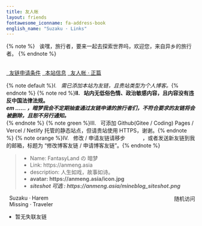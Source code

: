 ```yaml
---
title: 友人帐
layout: friends
fontawesome_iconname: fa-address-book
english_name: "Suzaku · Links"
---
```


{% note %}
<i class="fa fa-star"></i>&nbsp;&nbsp;诶嘿，旅行者，要来一起去探索世界吗，欢迎您，来自异乡的旅行者。
{% endnote %}

<div class="mdui-progress">
  <div class="mdui-progress-indeterminate mdui-follow-argon-color"></div>
</div>
</br>

<div class="mdui-tab mdui-tab-full-width mdui-theme-pink-accent" mdui-tab>
  <a href="#suzaku_addlink_rule" class="mdui-ripple"><span><i class="fa fa-sticky-note-o"></i>&nbsp;&nbsp;友链申请条件</span></a>
  <a href="#fantasyland_info" class="mdui-ripple"><span><i class="fa fa-address-card-o"></i>&nbsp;&nbsp;本站信息</span></a>
  <a href="#friends_list" class="mdui-ripple"><span><i class="fa fa-user"></i>&nbsp;&nbsp;友人帐 · 正篇 </span></a>
</div>

<div id="suzaku_addlink_rule" class="mdui-p-a-2">

{% note default %}<i>I.&nbsp;<i class="fa fa-link"></i>&nbsp;&nbsp;需已添加本站为友链，且贵站类型为个人博客。</i>{% endnote %}
{% note red %}<strong>II.&nbsp;<i class="fa fa-gavel"></i>&nbsp;&nbsp;站内无低俗色情、政治敏感内容，且内容没有违反中国法律法规。<br><i>em ...... ，暗梦我会不定期抽查通过友链申请的旅行者们，不符合要求的友链将会被删除，且恕不另行通知。<br></i></strong>{% endnote %}
{% note green %}III.&nbsp;<i class="fa fa-github"></i>&nbsp;&nbsp;可添加 Github(Gitee / Coding) Pages / Vercel / Netlify 托管的静态站点，但请贵站使用 HTTPS，谢谢。{% endnote %}
{% note orange %}IV.&nbsp;<i class="fa fa-pencil"></i>&nbsp;&nbsp;修改 / 申请友链请移步 <a href="/liuyanban" style="color:white;">留言板</a>，或者发送新友链到我的邮箱，标题为 “修改博客友链 / 申请博客友链”。{% endnote %}

</div>

<div id="fantasyland_info" class="mdui-p-a-2">

<blockquote>
<ul>
        <li>Name: FantasyLand の 暗梦</li>
        <li>Link: https://anmeng.asia </li>
        <li>description: 人生如戏，故事如诗。</li>
        <li><strong>avatar: https://anmeng.asia/icon.jpg</strong></li>
        <li><i><strong>siteshot <span class="badge badge-warning badge-pill">可选</span> : https://anmeng.asia/mineblog_siteshot.png</strong></li></i>
<ul>
</blockquote>
</div>

<div id="friends_list" class="mdui-p-a-2">
<div class="admonition shadow-sm admonition-info"><div class="admonition-title"><i class="fa fa-address-book"></i>&nbsp;&nbsp;Suzaku · Harem
<a onclick="goto_random_blog_link(blogLinks);" id="goto_random_blog_link_button" style="float:right;font-size:14px;"><i class="fa fa-random"></i>&nbsp;&nbsp;随机访问</a>
</div><div class="admonition-body">
<div class="friend-links-simple">
<div class="row" id="suzaku_harem">
<!-- 友链列表 -->

</div>
</div>
</div>

</div>

<div class="admonition shadow-sm admonition-grey"><div class="admonition-title"><i class="fa fa-eject"></i>&nbsp;&nbsp;Missing · Traveler</div><div class="admonition-body">

<div class="friend-links-simple">
<div class="row" id="missing_traveler" style="filter: grayscale(.6);">
<!-- 失联友链列表 -->
<ul>
<li>暂无失联友链</li>
</ul>
</div>
</div>
</div></div>

</div>


<style>
.lazyload-style-1
{
  height:100%;
  width:100%;
}

.friend-links
{
  margin:auto;
}

.friend-link-description,
.friend-link-tags
{
  font-size: 14px;
  color:#000000;
}

html.darkmode .friend-link-description,
html.darkmode .friend-link-tags
{
  font-size: 14px;
  color:#ffffff;
}

</style>

<!-- 友链列表 -->
<script>
var blogLinks = [
  {
    name: "FantasyLand の 暗梦",
    link: "https://anmeng.asia",
    description: "人生如戏，故事如诗。",
    avatar: "/icon.jpg",
    type: "tech + life",
    linkstatus: "ok"
  },
  {
    name: "Kira Blog",
    link: "https://kira.cool",
    description: "大概会有你感兴趣的",
    avatar: "/static/avatar/kira.cool.webp",
    type: "tech",
    linkstatus: "ok"
  },
  {
    name: "Vinking",
    link: "https://vinking.top",
    description: "一个安静的地方",
    avatar: "/static/avatar/vinking.top.webp",
    type: "tech + life",
    linkstatus: "ok"
  },
    {
    name: "浅小兮の梦",
    link: "https://zxwlove.xyz",
    description: "从相遇的刹那开始就注定了别离！",
    avatar: "/static/avatar/zxwlove.xyz.webp",
    type: "tech",
    linkstatus: "ok"
  },
  {
    name: "Pinpe 的云端",
    link: "https://pinpe.top",
    description: "一个属于自己的云朵。",
    avatar: "/static/avatar/pinpe.top.webp",
    type: "tech + life",
    linkstatus: "ok"
  },
  {
    name: "竹春廿柒",
    link: "https://mojinxi.cn",
    description: "相视而笑，莫逆于心。",
    avatar: "/static/avatar/mojinxi.cn.webp",
    type: "life",
    linkstatus: "ok"
  },
  {
    name: "半截の诗",
    link: "https://sweetjing.cc",
    description: "保持热爱，奔赴山海。",
    avatar: "https://q1.qlogo.cn/g?b=qq&amp;nk=1486823198&amp;s=640",
    type: "life",
    linkstatus: "ok"
  },
  {
    name: "梦落の小屋",
    link: "https://blog.dreamfall.cn",
    description: "因为不可能，所以才值得相信",
    avatar: "/static/avatar/mengluo.webp",
    type: "tech",
    linkstatus: "ok"
  }
];

// Fisher-Yates shuffle 算法打乱数组 (用于随机顺序显示友链)
function shuffle_bloglinks() {
  for (var i = blogLinks.length - 1; i > 0; i--) {
    var j = Math.floor(Math.random() * (i + 1));
    if (j === 0) { //指定位置数组不打乱，而是放回原位。
      continue;
    }
    var temp = blogLinks[i];
    blogLinks[i] = blogLinks[j];
    blogLinks[j] = temp;
  }
}



// 访问随机友链
function goto_random_blog_link(arr)
{
  var randomNumber = Math.floor(Math.random() * (arr.length));
  var randomBlog = arr[randomNumber];
  while(randomBlog.name == "FantasyLand の 暗梦")
  {
      randomNumber = Math.floor(Math.random() * (arr.length));
      randomBlog = arr[randomNumber];
  }

  while(randomBlog.linkstatus == "missing"){
    randomNumber = Math.floor(Math.random() * (arr.length));
    randomBlog = arr[randomNumber];
  }

  mdui.snackbar({message: '各位旅行者注意了，梦之幻想 列车即将进站......<br>本次列车前往&nbsp;『&nbsp;'+randomBlog.name+'&nbsp;』&nbsp;，我是你们的临时列车长暗梦~ <br><br>关于这个地方的描述为：<br>『 '+randomBlog.description+' 』 <br><br>请各位旅行者们对号入座，最后祝您旅途愉快~<br><br><i>Tip: 如果此友链有违规内容，请联系暗梦我删除。</i>',position: 'right-top',buttonText: 'GO',onButtonClick: function(){
	window.open(randomBlog.link);
  },});
}

// 显示友链
function show_blog_links()
{
  //通过 Fisher-Yates shuffle 算法来打乱数组，可以达到随机顺序显示友链的效果。
  shuffle_bloglinks();
  $("#suzaku_harem").html("");
  //$("#missing_traveler").html("");
  blogLinks.forEach((item) => {
    var bloglinks_list; //友链列表
    var missing_bloglinks_list; //失联友链列表
    var blogtype; // 博客类型 (技术 or 生活?)
    switch (item.type){
      case "tech":
        blogtype = '<span class="badge badge-warning badge-pill" style="margin-right:5px;"><i class="fa fa-code" aria-hidden="true" /></i>技术</span>';
        break;
      case "life":
        blogtype = '<span class="badge badge-success badge-pill" style="margin-right:5px;"><i class="fa fa-envira" aria-hidden="true" /></i>生活</span>';
        break;
      case "tech + life":
        blogtype = '<span class="badge badge-primary badge-pill" style="margin-right:5px;"><i class="fa fa-book" aria-hidden="true" /></i>技术 & 生活</span>';
        break;
    }
    if(item.linkstatus == "ok"){
    bloglinks_list = `
          <div class="link mb-2 col-lg-4 col-md-6">
				  <div class="card shadow-sm">
					<div class="d-flex">
						<div class="friend-link-avatar">
							<img src="${item.avatar}" class="icon bg-gradient-secondary rounded-circle text-white no-fancybox" style="pointer-events: none;">
						</div>
						<div class="pl-3" style="width:100%;">
							<div class="friend-link-title title text-primary"><a target="_blank" href="${item.link}">${item.name}</a>
              <p class="friend-link-description">${item.description}</p>
              <div style="display:flex;justify-content: space-between;">
              <a style="float:right; margin-left: 10px;">${blogtype}<span class="badge badge-success badge-pill"><i class="fa fa-lock" aria-hidden="true" /></i>SSL</span></a>
              <a href="${item.link}" target="_blank" style="float:right; margin: 0px 10px;">
              <i class="fa fa-angle-right" style="font-weight: bold;"></i></a>
              </div>
						</div>
						</div>
					</div>
				</div>
			</div>
    `;
    }else{
      missing_bloglinks_list = `
          <div class="link mb-2 col-lg-4 col-md-6">
				  <div class="card shadow-sm">
					<div class="d-flex">
						<div class="friend-link-avatar">
							<img src="${item.avatar}" class="icon bg-gradient-secondary rounded-circle text-white no-fancybox" style="pointer-events: none;">
						</div>
						<div class="pl-3" style="width:100%;">
							<div class="friend-link-title title text-primary"><a target="_blank" href="${item.link}">${item.name}</a>
              <p class="friend-link-description">${item.description}<br><span style="color:#666666"><i class="fa fa-clock-o"></i><i>${item.missing_info}</i></span></p>
              <a href="${item.link}" target="_blank" style="float:right; margin-right: 10px;">
              <i class="fa fa-angle-right" style="font-weight: bold;"></i></a>
						</div>
						</div>
					</div>
				</div>
			</div>
    `;
    }
    $("#suzaku_harem").append(bloglinks_list);
    $("#missing_traveler").append(missing_bloglinks_list);
  });
}
show_blog_links();
</script>
